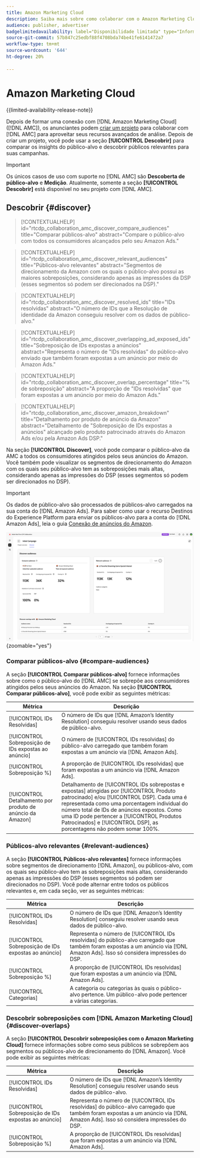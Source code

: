 ```yaml
---
title: Amazon Marketing Cloud
description: Saiba mais sobre como colaborar com o Amazon Marketing Cloud no Real-Time CDP Collaboration.
audience: publisher, advertiser
badgelimitedavailability: label="Disponibilidade limitada" type="Informative" url="https://helpx.adobe.com/br/legal/product-descriptions/real-time-customer-data-platform-collaboration.html newtab=true"
source-git-commit: 57b847c25edbf88f4708bda74be41fe6141472a7
workflow-type: tm+mt
source-wordcount: '644'
ht-degree: 20%

---
```


# Amazon Marketing Cloud

{{limited-availability-release-note}}

Depois de formar uma conexão com [!DNL Amazon Marketing Cloud] ([!DNL AMC]), os anunciantes podem [criar um projeto](../manage-projects.md#create-project) para colaborar com [!DNL AMC] para aproveitar seus recursos avançados de análise. Depois de criar um projeto, você pode usar a seção **[!UICONTROL Descobrir]** para comparar os insights do público-alvo e descobrir públicos relevantes para suas campanhas.

>[!IMPORTANT]
>
>Os únicos casos de uso com suporte no [!DNL AMC] são **Descoberta de público-alvo** e **Medição**. Atualmente, somente a seção **[!UICONTROL Descobrir]** está disponível no seu projeto com [!DNL AMC].

## Descobrir {#discover}

>[!CONTEXTUALHELP]
>id="rtcdp_collaboration_amc_discover_compare_audiences"
>title="Comparar públicos-alvo"
>abstract="Compare o público-alvo com todos os consumidores alcançados pelo seu Amazon Ads."

>[!CONTEXTUALHELP]
>id="rtcdp_collaboration_amc_discover_relevant_audiences"
>title="Públicos-alvo relevantes"
>abstract="Segmentos de direcionamento da Amazon com os quais o público-alvo possui as maiores sobreposições, considerando apenas as impressões da DSP (esses segmentos só podem ser direcionados na DSP)."

>[!CONTEXTUALHELP]
>id="rtcdp_collaboration_amc_discover_resolved_ids"
>title="IDs resolvidas"
>abstract="O número de IDs que a Resolução de identidade da Amazon conseguiu resolver com os dados de público-alvo."

>[!CONTEXTUALHELP]
>id="rtcdp_collaboration_amc_discover_overlapping_ad_exposed_ids"
>title="Sobreposição de IDs expostas a anúncios"
>abstract="Representa o número de &quot;IDs resolvidas&quot; do público-alvo enviado que também foram expostas a um anúncio por meio do Amazon Ads."

>[!CONTEXTUALHELP]
>id="rtcdp_collaboration_amc_discover_overlap_percentage"
>title="% de sobreposição"
>abstract="A proporção de &quot;IDs resolvidas&quot; que foram expostas a um anúncio por meio do Amazon Ads."

>[!CONTEXTUALHELP]
>id="rtcdp_collaboration_amc_discover_amazon_breakdown"
>title="Detalhamento por produto de anúncio da Amazon"
>abstract="Detalhamento de &quot;Sobreposição de IDs expostas a anúncios&quot; alcançado pelo produto patrocinado através do Amazon Ads e/ou pela Amazon Ads DSP."

Na seção **[!UICONTROL Discover]**, você pode comparar o público-alvo da AMC a todos os consumidores atingidos pelos seus anúncios do Amazon. Você também pode visualizar os segmentos de direcionamento do Amazon com os quais seu público-alvo tem as sobreposições mais altas, considerando apenas as impressões do DSP (esses segmentos só podem ser direcionados no DSP).

>[!IMPORTANT]
>
>Os dados de público-alvo são processados de públicos-alvo carregados na sua conta do [!DNL Amazon Ads]. Para saber como usar o recurso Destinos do Experience Platform para enviar os públicos-alvo para a conta do [!DNL Amazon Ads], leia o guia [Conexão de anúncios do Amazon](https://experienceleague.adobe.com/pt-br/docs/experience-platform/destinations/catalog/advertising/amazon-ads).

![A seção Descobrir em um projeto com o Amazon Marketing Cloud.](/help/assets/collaborate/advertising-platforms/amc-discover.png){zoomable="yes"}

### Comparar públicos-alvo {#compare-audiences}

A seção **[!UICONTROL Comparar públicos-alvo]** fornece informações sobre como o público-alvo do [!DNL AMC] se sobrepõe aos consumidores atingidos pelos seus anúncios do Amazon. Na seção **[!UICONTROL Comparar públicos-alvo]**, você pode exibir as seguintes métricas:

| Métrica | Descrição |
|--------------------------------|---------------------------------------------------------------------------------------------------|
| [!UICONTROL IDs Resolvidas] | O número de IDs que [!DNL Amazon’s Identity Resolution] conseguiu resolver usando seus dados de público-alvo. |
| [!UICONTROL Sobreposição de IDs expostas ao anúncio] | O número de [!UICONTROL IDs resolvidas] do público-alvo carregado que também foram expostas a um anúncio via [!DNL Amazon Ads]. |
| [!UICONTROL Sobreposição %] | A proporção de [!UICONTROL IDs resolvidas] que foram expostas a um anúncio via [!DNL Amazon Ads]. |
| [!UICONTROL Detalhamento por produto de anúncio da Amazon] | Detalhamento de [!UICONTROL IDs sobrepostas e expostas] atingidas por [!UICONTROL Produto patrocinado] e/ou [!UICONTROL DSP]. Cada uma é representada como uma porcentagem individual do número total de IDs de anúncios expostos. Como uma ID pode pertencer a [!UICONTROL Produtos Patrocinados] e [!UICONTROL DSP], as porcentagens não podem somar 100%. |


### Públicos-alvo relevantes {#relevant-audiences}

A seção **[!UICONTROL Públicos-alvo relevantes]** fornece informações sobre segmentos de direcionamento [!DNL Amazon], ou públicos-alvo, com os quais seu público-alvo tem as sobreposições mais altas, considerando apenas as impressões do DSP (esses segmentos só podem ser direcionados no DSP). Você pode alternar entre todos os públicos relevantes e, em cada seção, ver as seguintes métricas:

| Métrica | Descrição |
|--------------------------------|---------------------------------------------------------------------------------------------------|
| [!UICONTROL IDs Resolvidas] | O número de IDs que [!DNL Amazon’s Identity Resolution] conseguiu resolver usando seus dados de público-alvo. |
| [!UICONTROL Sobreposição de IDs expostas ao anúncio] | Representa o número de [!UICONTROL IDs resolvidas] do público-alvo carregado que também foram expostas a um anúncio via [!DNL Amazon Ads]. Isso só considera impressões do DSP. |
| [!UICONTROL Sobreposição %] | A proporção de [!UICONTROL IDs resolvidas] que foram expostas a um anúncio via [!DNL Amazon Ads]. |
| [!UICONTROL Categorias] | A categoria ou categorias às quais o público-alvo pertence. Um público-alvo pode pertencer a várias categorias. |

### Descobrir sobreposições com [!DNL Amazon Marketing Cloud] {#discover-overlaps}

A seção **[!UICONTROL Descobrir sobreposições com o Amazon Marketing Cloud]** fornece informações sobre como seus públicos se sobrepõem aos segmentos ou públicos-alvo de direcionamento do [!DNL Amazon]. Você pode exibir as seguintes métricas:

| Métrica | Descrição |
|--------------------------------|---------------------------------------------------------------------------------------------------|
| [!UICONTROL IDs Resolvidas] | O número de IDs que [!DNL Amazon’s Identity Resolution] conseguiu resolver usando seus dados de público-alvo. |
| [!UICONTROL Sobreposição de IDs expostas ao anúncio] | Representa o número de [!UICONTROL IDs resolvidas] do público-alvo carregado que também foram expostas a um anúncio via [!DNL Amazon Ads]. Isso só considera impressões do DSP. |
| [!UICONTROL Sobreposição %] | A proporção de [!UICONTROL IDs resolvidas] que foram expostas a um anúncio via [!DNL Amazon Ads]. |